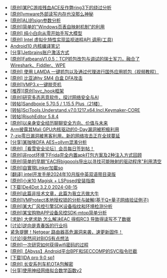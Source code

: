 + [[原创]某PC游戏残血ACE反作弊ring3下的绕过分析](https://bbs.kanxue.com/thread-284667.htm)
+ [[原创]vmware外部读写内存也没那么神秘](https://bbs.kanxue.com/thread-284956.htm)
+ [[原创]ALI的sign参数分析](https://bbs.kanxue.com/thread-284292.htm)
+ [[原创]简单的"Windows页表自映射机制"的利用](https://bbs.kanxue.com/thread-285332.htm)
+ [[原创] 纯小白向从零开始手写大模型](https://bbs.kanxue.com/thread-285388.htm)
+ [[原创] Intel 虚拟化特性实现监视进程API 调用(工具)](https://bbs.kanxue.com/thread-283716.htm)
+ [Android10 内核编译笔记](https://bbs.kanxue.com/thread-277224.htm)
+ [[分享]Jetbrains账户激活方式](https://bbs.kanxue.com/thread-284298.htm)
+ [[原创]FatbeansV1.0.5：TCP抓包改包与调试的瑞士军刀，融合了Wireshark、Fiddler、WPE](https://bbs.kanxue.com/thread-284571.htm)
+ [[原创] 使用 LAMDA 一键抓包以及通过代理进行国外应用抓包（视频教程）](https://bbs.kanxue.com/thread-281053.htm)
+ [[原创] 比亚迪hy SM4 白盒 DFA攻击](https://bbs.kanxue.com/thread-285313.htm)
+ [[原创]VMP3.x一键脱壳机](https://bbs.kanxue.com/thread-280278.htm)
+ [[推荐][原创]svc_hook框架](https://bbs.kanxue.com/thread-284713.htm)
+ [[原创]研究多态恶意软件，探讨网络安全与AI](https://bbs.kanxue.com/thread-277485.htm)
+ [[转帖]Sandboxie 5.70.5 / 1.15.5 Plus（21楼）](https://bbs.kanxue.com/thread-278793.htm)
+ [[转帖]SciTools.Understand.v7.0.1217.x64.Incl.Keymaker-CORE](https://bbs.kanxue.com/thread-285408.htm)
+ [[转帖]RisohEditor 5.8.4](https://bbs.kanxue.com/thread-282765.htm)
+ [[原创]以亲身安全经历聊聊安全方向、价值与未来](https://bbs.kanxue.com/thread-285407.htm)
+ [Arm披露其Mali GPU内核驱动的0-Day漏洞被积极利用](https://bbs.kanxue.com/thread-285411.htm)
+ [7-zip零日漏洞被黑客利用，新的网络攻击正在全球蔓延](https://bbs.kanxue.com/thread-285410.htm)
+ [[分享]某咖啡DFA AES+ollvm混淆分析](https://bbs.kanxue.com/thread-284992.htm)
+ [[原创]［看雪安全论坛］会员每日签到帖！](https://bbs.kanxue.com/thread-128928.htm)
+ [[原创]非root环境下Frida完全内置apk打包方案及2种注入方式回顾](https://bbs.kanxue.com/thread-284482.htm)
+ [[原创]简单的早期"EAC将bigpools导出以寻找可能映射的驱动程序"利用清空](https://bbs.kanxue.com/thread-285355.htm)
+ [[原创]自實現Linker加載so](https://bbs.kanxue.com/thread-282316.htm)
+ [[翻译] intel开发手册2024年10月版中英双语带目录版](https://bbs.kanxue.com/thread-285029.htm)
+ [[原创]小米10 Magisk + LSPosed安装指南](https://bbs.kanxue.com/thread-285114.htm)
+ [[下载]De4Dot 3.2.0 2024-08-15](https://bbs.kanxue.com/thread-285295.htm)
+ [[原创]此篇非技术文章，此篇为我立志做大牛](https://bbs.kanxue.com/thread-284823.htm)
+ [[原创]VMProtect本地授权锁的分析与破解(基于Q*量子网络验证例子)](https://bbs.kanxue.com/thread-285076.htm)
+ [[原创]某大厂风控引擎SDK设备指纹和环境检测分析](https://bbs.kanxue.com/thread-280869.htm)
+ [[原创]某宝购物APP设备风控SDK-mtop简单分析](https://bbs.kanxue.com/thread-284241.htm)
+ [[求助] 大佬求助 怎么解决EAC 得假RC3 导致得读写不了数据](https://bbs.kanxue.com/thread-283502.htm)
+ [[讨论]逆向是青春饭的行业吗](https://bbs.kanxue.com/thread-251018.htm)
+ [紧急提醒！Netgear 路由器高危漏洞来袭，速更新固件！](https://bbs.kanxue.com/thread-285420.htm)
+ [[讨论]突然间对BIOS有点想法](https://bbs.kanxue.com/thread-285321.htm)
+ [[原创]一次研究如何获得wifi密码的过程](https://bbs.kanxue.com/thread-285383.htm)
+ [[原创]【Abyss】Android平台BPF和SECCOMP的SVC指令拦截](https://bbs.kanxue.com/thread-285339.htm)
+ [[下载]IDA pro 9.0 sp1](https://bbs.kanxue.com/thread-285234.htm)
+ [[原创]  长安系列车机OTA包解密](https://bbs.kanxue.com/thread-285256.htm)
+ [[分享]使用神经网络拟合数学函数v2](https://bbs.kanxue.com/thread-285421.htm)
